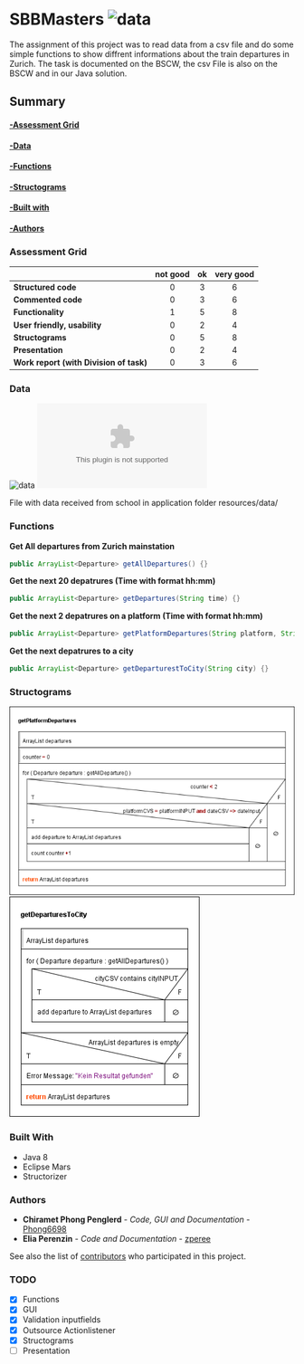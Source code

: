 # SBBMasters ![data](https://img.shields.io/badge/Status-development-orange.svg)
The assignment of this project was to read data from a csv file and do some simple functions to show diffrent informations about the train departures in Zurich. The task is documented on the BSCW, the csv File is also on the BSCW and in our Java solution. 

## Summary

#### [-Assessment Grid](#assessment-grid)
#### [-Data](#data)
#### [-Functions](#functions)
#### [-Structograms](#structograms)
#### [-Built with](#built-with)
#### [-Authors](#authors)


### Assessment Grid
|                                       |not good |ok       |very good|
| ------------------------------------- | :-----: | :-----: | :-----: |
|**Structured code**                    |0        |3        |6        |
|**Commented code**                     |0        |3        |6        |
|**Functionality**                      |1        |5        |8        |
|**User friendly, usability**           |0        |2        |4        |
|**Structograms**                       |0        |5        |8        |
|**Presentation**                       |0        |2        |4        |
|**Work report (with Division of task)**|0        |3        |6        |


### Data 
![data](https://img.shields.io/badge/data-abfahrten__zhb.csv-green.svg)
![File](/resources/data/abfahrten_zhb.csv)

File with data received from school in application folder resources/data/

### Functions
**Get All departures from Zurich mainstation**
```java
public ArrayList<Departure> getAllDepartures() {}
```
**Get the next 20 depatrures (Time with format hh:mm)**
```java
public ArrayList<Departure> getDepartures(String time) {}
```
**Get the next 2 depatrures on a platform (Time with format hh:mm)**
```java
public ArrayList<Departure> getPlatformDepartures(String platform, String time) {}
```
**Get the next depatrures to a city**
```java
public ArrayList<Departure> getDeparturestToCity(String city) {}
```

### Structograms

![getPlatformDepartures](/resources/structograms/getPlatformDepartures.png)
![getDeparturesToCity](/resources/structograms/getDeparturesToCity.png)

### Built With

* Java 8 
* Eclipse Mars
* Structorizer

### Authors

* **Chiramet Phong Penglerd** - *Code, GUI and Documentation* - [Phong6698](https://github.com/Phong6698)
* **Elia Perenzin** - *Code and Documentation* - [zperee](https://github.com/zperee)

See also the list of [contributors](https://github.com/MastersProjects/SBBMasters/graphs/contributors) who participated in this project.

### TODO
- [x] Functions
- [x] GUI
- [x] Validation inputfields
- [x] Outsource Actionlistener
- [x] Structograms
- [ ] Presentation

